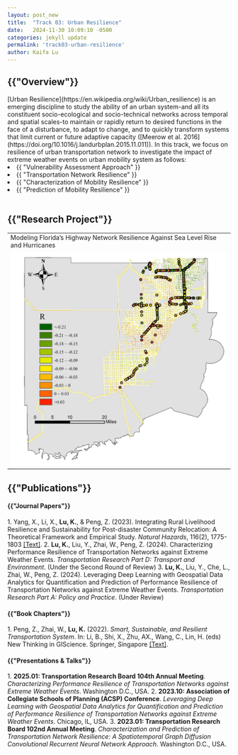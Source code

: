 ```yaml
---
layout: post_new
title:  "Track 03: Urban Resilience"
date:   2024-11-30 10:09:10 -0500
categories: jekyll update
permalink: 'track03-urban-resilience'
author: Kaifa Lu
---
```


<h2>{{"Overview"}}</h2>
[Urban Resilience](https://en.wikipedia.org/wiki/Urban_resilience) is an emerging discipline to study the ability of an urban system-and all its constituent socio-ecological and socio-technical networks across temporal and spatial scales-to maintain or rapidly return to desired functions in the face of a disturbance, to adapt to change, and to quickly transform systems that limit current or future adaptive capacity ([Meerow et al. 2016](https://doi.org/10.1016/j.landurbplan.2015.11.011)). In this track, we focus on resilience of urban transportation network to investigate the impact of extreme weather events on urban mobility system as follows:
<li>{{ "Vulnerability Assessment Approach" }}</li>
<li>{{ "Transportation Network Resilience" }}</li>
<li>{{ "Characterization of Mobility Resilience" }}</li>
<li>{{ "Prediction of Mobility Resilience" }}</li>
<br>
<h2>{{"Research Project"}}</h2>
<table>
  <tr>
    <td>Modeling Florida’s Highway Network Resilience Against Sea Level Rise and Hurricanes</td>
  </tr>
  <tr>
    <td><img src="assets/Track02_Project01.jpg"></td>
  </tr>
 </table>
<h2>{{"Publications"}}</h2>
<h4>{{"Journal Papers"}}</h4>
1. Yang, X., Li, X., <b>Lu, K.</b>, & Peng, Z. (2023). Integrating Rural Livelihood Resilience and Sustainability for Post-disaster Community Relocation: A Theoretical Framework and Empirical Study. <em>Natural Hazards</em>, 116(2), 1775-1803 <a href="https://doi.org/10.1007/s11069-022-05739-4">[Text]</a>.
2. <b>Lu, K.</b>, Liu, Y., Zhai, W., Peng, Z. (2024). Characterizing Performance Resilience of Transportation Networks against Extreme Weather Events. <em>Transportation Research Part D: Transport and Environment</em>. (Under the Second Round of Review)
3. <b>Lu, K.</b>, Liu, Y., Che, L., Zhai, W., Peng, Z. (2024). Leveraging Deep Learning with Geospatial Data Analytics for Quantification and Prediction of Performance Resilience of Transportation Networks against Extreme Weather Events. <em>Transportation Research Part A: Policy and Practice</em>. (Under Review)
<br>
<h4>{{"Book Chapters"}}</h4>
1. Peng, Z., Zhai, W., <b>Lu, K.</b> (2022). <em>Smart, Sustainable, and Resilient Transportation System</em>. In: Li, B., Shi, X., Zhu, AX., Wang, C., Lin, H. (eds) New Thinking in GIScience. Springer, Singapore <a href="https://doi.org/10.1007/978-981-19-3816-0_34">[Text]</a>.
<br>
<h4>{{"Presentations & Talks"}}</h4>
1. <b>2025.01: Transportation Research Board 104th Annual Meeting</b>. <em>Characterizing Performance Resilience of Transportation Networks against Extreme Weather Events</em>. Washington D.C., USA.
2. <b>2023.10: Association of Collegiate Schools of Planning (ACSP) Conference</b>. <em>Leveraging Deep Learning with Geospatial Data Analytics for Quantification and Prediction of Performance Resilience of Transportation Networks against Extreme Weather Events</em>. Chicago, IL, USA.
3. <b>2023.01: Transportation Research Board 102nd Annual Meeting</b>. <em>Characterization and Prediction of Transportation Network Resilience: A Spatiotemporal Graph Diffusion Convolutional Recurrent Neural Network Approach</em>. Washington D.C., USA.
<br>
